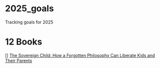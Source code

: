 # 2025_goals
Tracking goals for 2025

# 12 Books
[] [The Sovereign Child: How a Forgotten Philosophy Can Liberate Kids and Their Parents](https://www.amazon.com/Sovereign-Child-Forgotten-Philosophy-Liberate/dp/1544547978)
